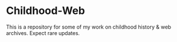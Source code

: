 # Childhood-Web
This is a repository for some of my work on childhood history &amp; web archives. Expect rare updates.
